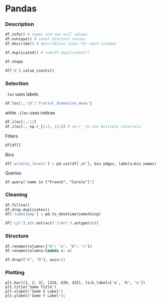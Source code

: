 # Pandas

### Description

```python
df.info() # types and non null values
df.nunique() # count distinct values
df.describe() # describtive stats for each columns

df.duplicated() # sum(df.duplicated())

df.shape

df['A'].value_counts()
```

### Selection

`.loc` uses labels

```python
df.loc[:,'id':'fractal_dimension_mean'] 
```

while `.iloc` uses indices

```python
df.iloc[:,:12]
df.iloc[:, np.r_[1:2, 12:]] # np.r_ to use multiple intervals
```

Filters

```python
df[df[]
```

Bins

```python
df['acidity_levels'] = pd.cut(df['pH'], bin_edges, labels=bin_names)
```

Queries

```text
df.query('name in ["Franck", "Carole"]')
```

### Cleaning

```python
df.fillna()
df.drop_duplicates()
df['timestamp'] = pd.to_datetime(something)

df['cyl'].str.extract('(\d+)').astype(int)
```

### Structure

```python
df.rename(columns={"A": "a", "B": "c"})
df.rename(columns=lambda x: x)

df.drop(["A", "B"], axis=1)
```

### Plotting

```text
plt.bar([1, 2, 3], [224, 620, 425], tick_label=['a', 'b', 'c'])
plt.title('Some Title')
plt.xlabel('Some X Label')
plt.ylabel('Some Y Label');
```

